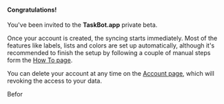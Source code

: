 #### Congratulations!

You've been invited to the **TaskBot.app** private beta.

Once your account is created, the syncing starts immediately. Most of the features like labels, lists and colors are set up automatically, although it's recommended to finish the setup by following a couple of manual steps form the [How To page](/howto).

You can delete your account at any time on the [Account page](/account), which will revoking the access to your data.

Befor
<!--stackedit_data:
eyJoaXN0b3J5IjpbLTg1OTQ0NjAzNywyMDk4ODA3Nzk2XX0=
-->